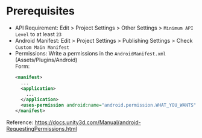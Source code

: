 # Prerequisites
- API Requirement: Edit > Project Settings > Other Settings > `Minimum API Level` to at least `23`
- Android Manifest: Edit > Project Settings > Publishing Settings > Check `Custom Main Manifest`
- Permissions: Write a permissions in the `AndroidManifest.xml` (Assets/Plugins/Android)</br>
  Form: 
  ```xml
  <manifest>
    ...
    <application>
      ...
    </application>
    <uses-permission android:name="android.permission.WHAT_YOU_WANTS" />
  </manifest>
  ```

Reference: https://docs.unity3d.com/Manual/android-RequestingPermissions.html
